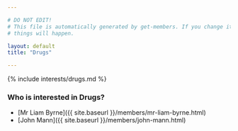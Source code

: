 ```yaml
---

# DO NOT EDIT!
# This file is automatically generated by get-members. If you change it, bad
# things will happen.

layout: default
title: "Drugs"

---
```


{% include interests/drugs.md %}

### Who is interested in Drugs?


* [Mr Liam Byrne]({{ site.baseurl }}/members/mr-liam-byrne.html)
* [John Mann]({{ site.baseurl }}/members/john-mann.html)
